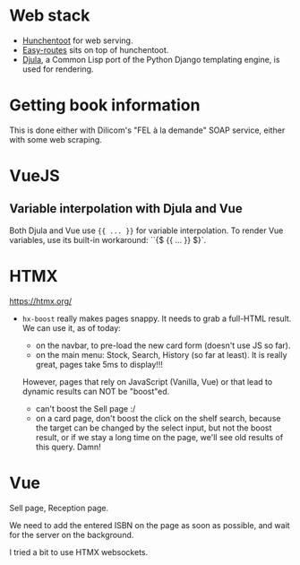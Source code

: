 # Web stack

* [Hunchentoot](https://github.com/edicl/hunchentoot) for web serving.
* [Easy-routes](https://github.com/mmontone/easy-routes) sits on top of hunchentoot.
* [Djula](https://quickref.common-lisp.net/djula.html), a Common Lisp port of the Python Django templating engine, is used for rendering.

# Getting book information

This is done either with Dilicom's "FEL à la demande" SOAP service, either with some web scraping.

# VueJS

## Variable interpolation with Djula and Vue

Both Djula and Vue use `{{ ... }}` for variable interpolation. To render Vue variables, use its built-in workaround: ``{$ {{ ... }} $}`.

# HTMX

https://htmx.org/

- `hx-boost` really makes pages snappy. It needs to grab a full-HTML result.
  We can use it, as of today:
  - on the navbar, to pre-load the new card form (doesn't use JS so far).
  - on the main menu: Stock, Search, History (so far at least). It is really great, pages take 5ms to display!!!

  However, pages that rely on JavaScript (Vanilla, Vue) or that lead
  to dynamic results can NOT be "boost"ed.
  - can't boost the Sell page :/
  - on a card page, don't boost the click on the shelf search, because the target can be changed by the select input, but not the boost result, or if we stay a long time on the page, we'll see old results of this query. Damn!

# Vue

Sell page, Reception page.

We need to add the entered ISBN on the page as soon as possible, and
wait for the server on the background.

I tried a bit to use HTMX websockets.

